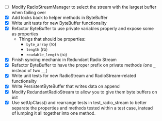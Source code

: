- [ ] Modify RadioStreamManager to select the stream with the largest buffer when failing over
- [x] Add locks back to helper methods in ByteBuffer
- [x] Write unit tests for new ByteBuffer functionality
- [x] Refactor ByteBuffer to use private variables properly and expose some as properties
    - Things that should be properties:
        - `byte_array` (ro)
        - `length` (ro)
        - `readable_length` (ro)
- [x] Finish syncing mechanic in Redundant Radio Stream
- [x] Refactor ByteBuffer to have the proper prefix on private methods (one `_` instead of two `__`)
- [x] Write unit tests for new RadioStream and RadioStream-related functionality
- [x] Write PersistentByteBuffer that writes data on append
- [x] Modify RedundantRadioStream to allow you to give them byte buffers on init
- [x] Use setUpClass() and rearrange tests in test_radio_stream to better separate the properties and methods tested within a test case, instead of lumping it all together into one method.